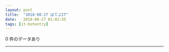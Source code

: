 ```yaml
---
layout: post
title:  "2018-08-27 はてぶIT"
date:   2018-08-27 01:01:55
tags: [it-hotentry]
---
```

0 件のデータあり

<hr>
